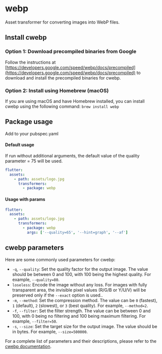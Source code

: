 # webp

Asset transformer for converting images into WebP files.

## Install cwebp
### Option 1: Download precompiled binaries from Google

Follow the instructions at [https://developers.google.com/speed/webp/docs/precompiled](https://developers.google.com/speed/webp/docs/precompiled) to download and install the precompiled binaries for cwebp.

### Option 2: Install using Homebrew (macOS)

If you are using macOS and have Homebrew installed, you can install cwebp using the following command: `brew install webp`

## Package usage

Add to your pubspec.yaml

#### Default usage

If run without additional arguments, the default value of the quality parameter = 75 will be used.

```yaml
flutter:
  assets:
    - path: assets/logo.jpg
      transformers:
        - package: webp
```

#### Usage with params

```yaml
flutter:
  assets:
    - path: assets/logo.jpg
      transformers:
        - package: webp
          args: ['--quality=65', '--hint=graph', '--af']
```

## cwebp parameters

Here are some commonly used parameters for cwebp:

- `-q`, `--quality`: Set the quality factor for the output image. The value should be between 0 and 100, with 100 being the highest quality. For example, `--quality=80`.
- `loseless`: Encode the image without any loss. For images with fully transparent area, the invisible pixel values (R/G/B or Y/U/V) will be preserved only if the `--exact` option is used..
- `-m`, `--method`: Set the compression method. The value can be `0` (fastest), `1` (default), `2` (slowest), or `3` (best quality). For example, `--method=2`.
- `-f`, `--filter`: Set the filter strength. The value can be between 0 and 100, with 0 being no filtering and 100 being maximum filtering. For example, `--filter=50`.
- `-s`, `--size`: Set the target size for the output image. The value should be in bytes. For example, `--size=500000`.

For a complete list of parameters and their descriptions, please refer to the [cwebp documentation](https://developers.google.com/speed/webp/docs/cwebp).